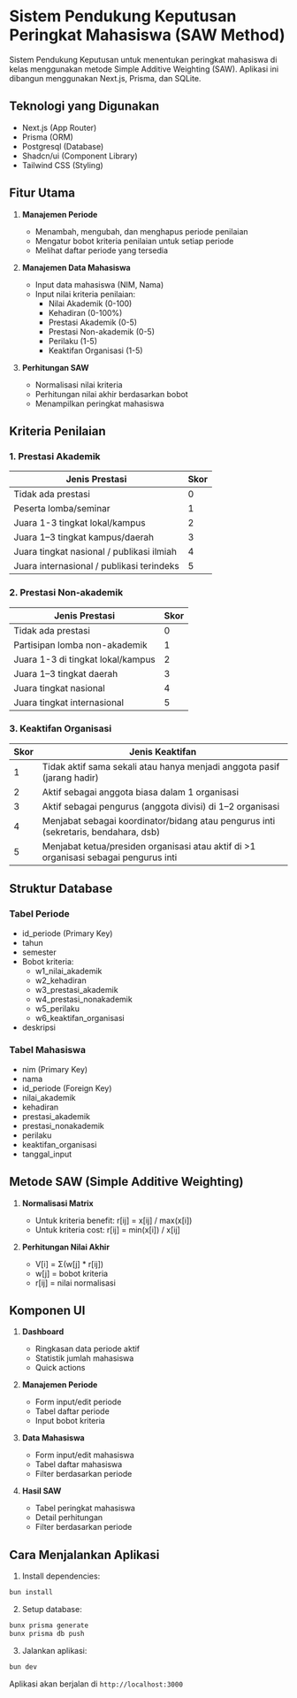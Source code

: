 # Sistem Pendukung Keputusan Peringkat Mahasiswa (SAW Method)

Sistem Pendukung Keputusan untuk menentukan peringkat mahasiswa di kelas menggunakan metode Simple Additive Weighting (SAW). Aplikasi ini dibangun menggunakan Next.js, Prisma, dan SQLite.

## Teknologi yang Digunakan

- Next.js (App Router)
- Prisma (ORM)
- Postgresql (Database)
- Shadcn/ui (Component Library)
- Tailwind CSS (Styling)

## Fitur Utama

1. **Manajemen Periode**

   - Menambah, mengubah, dan menghapus periode penilaian
   - Mengatur bobot kriteria penilaian untuk setiap periode
   - Melihat daftar periode yang tersedia

2. **Manajemen Data Mahasiswa**

   - Input data mahasiswa (NIM, Nama)
   - Input nilai kriteria penilaian:
     - Nilai Akademik (0-100)
     - Kehadiran (0-100%)
     - Prestasi Akademik (0-5)
     - Prestasi Non-akademik (0-5)
     - Perilaku (1-5)
     - Keaktifan Organisasi (1-5)

3. **Perhitungan SAW**
   - Normalisasi nilai kriteria
   - Perhitungan nilai akhir berdasarkan bobot
   - Menampilkan peringkat mahasiswa

## Kriteria Penilaian

### 1. Prestasi Akademik

| Jenis Prestasi                            | Skor |
| ----------------------------------------- | ---- |
| Tidak ada prestasi                        | 0    |
| Peserta lomba/seminar                     | 1    |
| Juara 1-3 tingkat lokal/kampus            | 2    |
| Juara 1–3 tingkat kampus/daerah           | 3    |
| Juara tingkat nasional / publikasi ilmiah | 4    |
| Juara internasional / publikasi terindeks | 5    |

### 2. Prestasi Non-akademik

| Jenis Prestasi                    | Skor |
| --------------------------------- | ---- |
| Tidak ada prestasi                | 0    |
| Partisipan lomba non-akademik     | 1    |
| Juara 1-3 di tingkat lokal/kampus | 2    |
| Juara 1–3 tingkat daerah          | 3    |
| Juara tingkat nasional            | 4    |
| Juara tingkat internasional       | 5    |

### 3. Keaktifan Organisasi

| Skor | Jenis Keaktifan                                                                      |
| ---- | ------------------------------------------------------------------------------------ |
| 1    | Tidak aktif sama sekali atau hanya menjadi anggota pasif (jarang hadir)              |
| 2    | Aktif sebagai anggota biasa dalam 1 organisasi                                       |
| 3    | Aktif sebagai pengurus (anggota divisi) di 1–2 organisasi                            |
| 4    | Menjabat sebagai koordinator/bidang atau pengurus inti (sekretaris, bendahara, dsb)  |
| 5    | Menjabat ketua/presiden organisasi atau aktif di >1 organisasi sebagai pengurus inti |

## Struktur Database

### Tabel Periode

- id_periode (Primary Key)
- tahun
- semester
- Bobot kriteria:
  - w1_nilai_akademik
  - w2_kehadiran
  - w3_prestasi_akademik
  - w4_prestasi_nonakademik
  - w5_perilaku
  - w6_keaktifan_organisasi
- deskripsi

### Tabel Mahasiswa

- nim (Primary Key)
- nama
- id_periode (Foreign Key)
- nilai_akademik
- kehadiran
- prestasi_akademik
- prestasi_nonakademik
- perilaku
- keaktifan_organisasi
- tanggal_input

## Metode SAW (Simple Additive Weighting)

1. **Normalisasi Matrix**

   - Untuk kriteria benefit: r[ij] = x[ij] / max(x[i])
   - Untuk kriteria cost: r[ij] = min(x[i]) / x[ij]

2. **Perhitungan Nilai Akhir**
   - V[i] = Σ(w[j] \* r[ij])
   - w[j] = bobot kriteria
   - r[ij] = nilai normalisasi

## Komponen UI

1. **Dashboard**

   - Ringkasan data periode aktif
   - Statistik jumlah mahasiswa
   - Quick actions

2. **Manajemen Periode**

   - Form input/edit periode
   - Tabel daftar periode
   - Input bobot kriteria

3. **Data Mahasiswa**

   - Form input/edit mahasiswa
   - Tabel daftar mahasiswa
   - Filter berdasarkan periode

4. **Hasil SAW**
   - Tabel peringkat mahasiswa
   - Detail perhitungan
   - Filter berdasarkan periode

## Cara Menjalankan Aplikasi

1. Install dependencies:

```bash
bun install
```

2. Setup database:

```bash
bunx prisma generate
bunx prisma db push
```

3. Jalankan aplikasi:

```bash
bun dev
```

Aplikasi akan berjalan di `http://localhost:3000`
